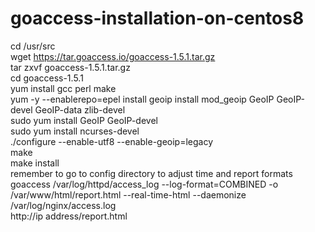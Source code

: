 # goaccess-installation-on-centos8
cd /usr/src  
wget https://tar.goaccess.io/goaccess-1.5.1.tar.gz  
tar zxvf goaccess-1.5.1.tar.gz   
cd goaccess-1.5.1   
yum install gcc perl make  
yum -y --enablerepo=epel install geoip  install mod_geoip GeoIP GeoIP-devel GeoIP-data zlib-devel  
sudo yum install GeoIP GeoIP-devel  
sudo yum install ncurses-devel  
./configure --enable-utf8 --enable-geoip=legacy  
make  
make install  
remember to go to config directory to adjust time and report formats  
goaccess /var/log/httpd/access_log --log-format=COMBINED -o /var/www/html/report.html --real-time-html --daemonize  /var/log/nginx/access.log  
http://ip address/report.html
